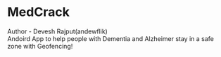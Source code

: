 # MedCrack
Author - Devesh Rajput(andewflik)    
Andoird App to help people with Dementia and Alzheimer stay in a safe zone with Geofencing!
